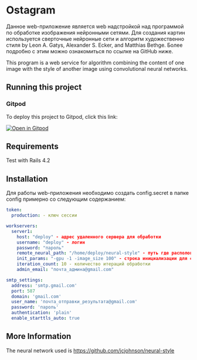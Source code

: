 # Ostagram
Данное web-приложение является web надстройкой над программой по обработке изображения нейронными сетями. Для создания картин используется сверточные
нейронные сети и алгоритм художественно стиля by Leon A. Gatys, Alexander S. Ecker, and Matthias Bethge. Более подробно с этим можно ознакомиться по ссылке на GitHub ниже.

This program is a web service for algorithm combining the content of one image with the style of another image using convolutional neural networks.

## Running this project

### Gitpod

To deploy this project to Gitpod, click this link:

[![Open in Gitpod](https://gitpod.io/button/open-in-gitpod.svg)](https://gitpod.io/#github.com/nonlin-lin-chaos-order-etc-etal/ostagram)



## Requirements

Test with Rails 4.2


## Installation

Для работы web-приложения необходимо создать config.secret в папке config примерно со следующим содержанием:

```yaml
token:
  production: - ключ сессии

workservers:
  server1:
    host: "deploy" - адрес удаленного сервера для обработки
    username: "deploy" - логин
    password: "пароль"
    remote_neural_path: "/home/deploy/neural-style" - путь где распологается сеть
    init_params: "-gpu -1 -image_size 100" - строка инициализации для сети
    iteration_count: 10 - количество итераций обработки
    admin_email: "почта_админа@gmail.com"

smtp_settings:
  address: 'smtp.gmail.com'
  port: 587
  domain: 'gmail.com'
  user_name: 'почта_отправки_результата@gmail.com'
  password: 'пароль'
  authentication: 'plain'
  enable_starttls_auto: true
```

## More Information

The neural network used is https://github.com/jcjohnson/neural-style
